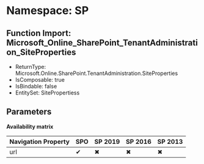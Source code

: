 # Namespace: SP

## Function Import: Microsoft_Online_SharePoint_TenantAdministration_SiteProperties

- ReturnType: Microsoft.Online.SharePoint.TenantAdministration.SiteProperties
- IsComposable: true
- IsBindable: false
- EntitySet: SitePropertiess

## Parameters

**Availability matrix**

Navigation Property | SPO | SP 2019 | SP 2016 | SP 2013
----------|-----|---------|---------|--------
url | ✔ | ✖ | ✖ | ✖
